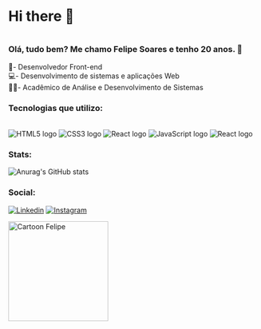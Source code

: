 ### <h1>Hi there 👋<h1>

<h3>Olá, tudo bem? Me chamo Felipe Soares e tenho 20 anos. 🫠</h3>

📇- Desenvolvedor Front-end<br>
💻- Desenvolvimento de sistemas e aplicações Web<br>
👨‍🎓- Acadêmico de Análise e Desenvolvimento de Sistemas


### Tecnologias que utilizo:

<div style= "display: inline_block"> </br>
  <img aling = "center" alt="HTML5 logo" src= "https://img.shields.io/badge/HTML5-E34F26?style=for-the-badge&logo=html5&logoColor=white"/>
  <img aling = "center" alt="CSS3 logo" src= "https://img.shields.io/badge/CSS3-1572B6?style=for-the-badge&logo=css3&logoColor=white"/>
 <img aling = "center" alt="React logo" src= "https://img.shields.io/badge/Bootstrap-563D7C?style=for-the-badge&logo=bootstrap&logoColor=white"/>
  <img aling = "center" alt="JavaScript logo" src= "https://img.shields.io/badge/JavaScript-F7DF1E?style=for-the-badge&logo=javascript&logoColor=black"/>
  <img aling = "center" alt="React logo" src= "https://img.shields.io/badge/React-20232A?style=for-the-badge&logo=react&logoColor=61DAFB"/>

</div>



### Stats:

![Anurag's GitHub stats](https://github-readme-stats.vercel.app/api?username=FelipeS0ares18&show_icons=true&theme=transparent)


### Social:

[![Linkedin](https://img.shields.io/badge/LinkedIn-0077B5?style=for-the-badge&logo=linkedin&logoColor=white)](https://www.linkedin.com/in/felipe-soares-de-miranda-b65131272/) [![Instagram](https://img.shields.io/badge/Instagram-E4405F?style=for-the-badge&logo=instagram&logoColor=white)](https://www.instagram.com/f3lipetx/)


<img aling = "right" width = "200px" height = "200px" aling-itens = "right"  alt="Cartoon Felipe " src= "https://cdn.discordapp.com/attachments/996534137550803105/1141261921950109717/download20230803034626.png"/>
